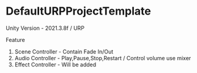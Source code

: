 # DefaultURPProjectTemplate

Unity Version - 2021.3.8f / URP

Feature 
1. Scene Controller - Contain Fade In/Out 
2. Audio Controller - Play,Pause,Stop,Restart / Control volume use mixer
3. Effect Controller - Will be added


